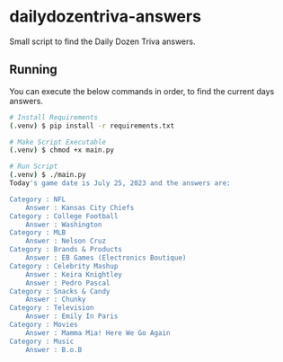 # dailydozentriva-answers

Small script to find the Daily Dozen Triva answers.

## Running
You can execute the below commands in order, to find the current days answers.
```bash
# Install Requirements
(.venv) $ pip install -r requirements.txt

# Make Script Executable
(.venv) $ chmod +x main.py

# Run Script
(.venv) $ ./main.py
Today's game date is July 25, 2023 and the answers are:

Category : NFL
    Answer : Kansas City Chiefs
Category : College Football
    Answer : Washington
Category : MLB
    Answer : Nelson Cruz
Category : Brands & Products
    Answer : EB Games (Electronics Boutique)
Category : Celebrity Mashup
    Answer : Keira Knightley
    Answer : Pedro Pascal
Category : Snacks & Candy
    Answer : Chunky
Category : Television
    Answer : Emily In Paris
Category : Movies
    Answer : Mamma Mia! Here We Go Again
Category : Music
    Answer : B.o.B
```
